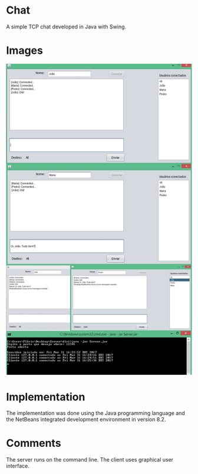 # Chat
A simple TCP chat developed in Java with Swing.

# Images
![alt tag](https://github.com/FlavioBarreiroLandes/Chat/blob/master/Images.jpg)

# Implementation
The implementation was done using the Java programming language and the NetBeans integrated development environment in version 8.2.

# Comments
The server runs on the command line. The client uses graphical user interface.
